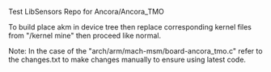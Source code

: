 Test LibSensors Repo for Ancora/Ancora_TMO

To build place akm in device tree then replace corresponding kernel files from "/kernel mine" then proceed like normal.

Note: In the case of the "arch/arm/mach-msm/board-ancora_tmo.c" refer to the changes.txt to make changes manually to ensure using latest code.